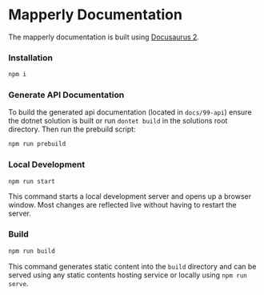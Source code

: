 # Mapperly Documentation

The mapperly documentation is built using [Docusaurus 2](https://docusaurus.io/).

### Installation

```bash
npm i
```

### Generate API Documentation

To build the generated api documentation (located in `docs/99-api`)
ensure the dotnet solution is built or run `dontet build` in the solutions root directory.
Then run the prebuild script:

```bash
npm run prebuild
```

### Local Development

```bash
npm run start
```

This command starts a local development server and opens up a browser window. Most changes are reflected live without having to restart the server.

### Build

```bash
npm run build
```

This command generates static content into the `build` directory and can be served using any static contents hosting service or locally using `npm run serve`.
